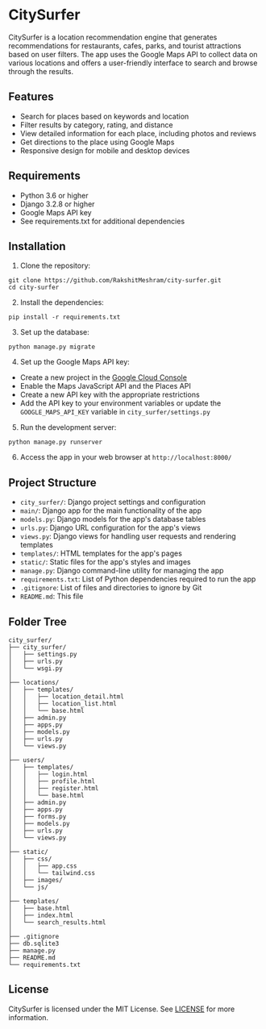 # CitySurfer

CitySurfer is a location recommendation engine that generates recommendations for restaurants, cafes, parks, and tourist attractions based on user filters. The app uses the Google Maps API to collect data on various locations and offers a user-friendly interface to search and browse through the results.

## Features

- Search for places based on keywords and location
- Filter results by category, rating, and distance
- View detailed information for each place, including photos and reviews
- Get directions to the place using Google Maps
- Responsive design for mobile and desktop devices

## Requirements

- Python 3.6 or higher
- Django 3.2.8 or higher
- Google Maps API key
- See requirements.txt for additional dependencies

## Installation

1. Clone the repository:

```
git clone https://github.com/RakshitMeshram/city-surfer.git
cd city-surfer
```

2. Install the dependencies:

```
pip install -r requirements.txt
```

3. Set up the database:

```
python manage.py migrate
```


4. Set up the Google Maps API key:

- Create a new project in the [Google Cloud Console](https://console.cloud.google.com/)
- Enable the Maps JavaScript API and the Places API
- Create a new API key with the appropriate restrictions
- Add the API key to your environment variables or update the `GOOGLE_MAPS_API_KEY` variable in `city_surfer/settings.py`

5. Run the development server:

```
python manage.py runserver
```

6. Access the app in your web browser at `http://localhost:8000/`

## Project Structure

- `city_surfer/`: Django project settings and configuration
- `main/`: Django app for the main functionality of the app
- `models.py`: Django models for the app's database tables
- `urls.py`: Django URL configuration for the app's views
- `views.py`: Django views for handling user requests and rendering templates
- `templates/`: HTML templates for the app's pages
- `static/`: Static files for the app's styles and images
- `manage.py`: Django command-line utility for managing the app
- `requirements.txt`: List of Python dependencies required to run the app
- `.gitignore`: List of files and directories to ignore by Git
- `README.md`: This file

## Folder Tree

```
city_surfer/
├── city_surfer/
│   ├── settings.py
│   ├── urls.py
│   └── wsgi.py
│
├── locations/
│   ├── templates/
│   │   ├── location_detail.html
│   │   ├── location_list.html
│   │   └── base.html
│   ├── admin.py
│   ├── apps.py
│   ├── models.py
│   ├── urls.py
│   └── views.py
│
├── users/
│   ├── templates/
│   │   ├── login.html
│   │   ├── profile.html
│   │   ├── register.html
│   │   └── base.html
│   ├── admin.py
│   ├── apps.py
│   ├── forms.py
│   ├── models.py
│   ├── urls.py
│   └── views.py
│
├── static/
│   ├── css/
│   │   ├── app.css
│   │   └── tailwind.css
│   ├── images/
│   └── js/
│
├── templates/
│   ├── base.html
│   ├── index.html
│   └── search_results.html
│
├── .gitignore
├── db.sqlite3
├── manage.py
├── README.md
└── requirements.txt
```

## License

CitySurfer is licensed under the MIT License. See [LICENSE](LICENSE) for more information.

